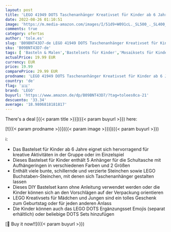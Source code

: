 ```yaml
---
layout: post
title: 'LEGO 41949 DOTS Taschenanhänger Kreativset für Kinder ab 6 Jahre  DIY Anhänger für die Schultasche  Bastelset  Schlüsselanhänger'
date: 2022-08-26 01:10:51
image: 'https://m.media-amazon.com/images/I/51d9+W091cL._SL500_._SL400_.jpg'
comments: true
category: ofertas
author: 'tole.es'
slug: 'B09BNT43D7-de LEGO 41949 DOTS Taschenanhänger Kreativset für Kinder ab 6...'
sku: 'B09BNT43D7-de'
tags: [ 'Basteln & Malen','Bastelsets für Kinder','Mosaiksets für Kinder','Schmuckbastelsets für Kinder','Spielzeug','lego','🇩🇪', ]
actualPrice: 19.99 EUR
currency: EUR
price: 19.99
comparePrice: 29.99 EUR
prodname: 'LEGO 41949 DOTS Taschenanhänger Kreativset für Kinder ab 6 Jahre  DIY Anhänger für die Schultasche  Bastelset  Schlüsselanhänger'
country: 'de'
flag: '🇩🇪'
brand: 'LEGO'
buyurl: 'https://www.amazon.de/dp/B09BNT43D7/?tag=tolees0ca-21'
descuento: '33.34'
average: '18.9806818181817'
---
```


There's a deal [{{< param title >}}]({{< param buyurl >}})  here:

[![{{< param prodname >}}]({{< param image >}})]({{< param buyurl >}})

ℹ️:

- Das Bastelset für Kinder ab 6 Jahre eignet sich hervorragend für kreative Aktivitäten in der Gruppe oder im Einzelspiel
- Dieses Bastelset für Kinder enthält 5 Anhänger für die Schultasche mit Aufhängeringen in verschiedenen Farben und 2 Größen
- Enthält viele bunte, schillernde und verzierte Steinchen sowie LEGO Buchstaben-Steinchen, mit denen sich Taschenanhänger gestalten lassen
- Dieses DIY Bastelset kann ohne Anleitung verwendet werden oder die Kinder können sich an den Vorschlägen auf der Verpackung orientieren
- LEGO Kreativsets für Mädchen und Jungen sind ein tolles Geschenk zum Geburtstag oder für jeden anderen Anlass
- Die Kinder können auch das LEGO DOTS Ergänzungsset Emojis (separat erhältlich) oder beliebige DOTS Sets hinzufügen

[🛒 Buy it now!!]({{< param buyurl >}})
